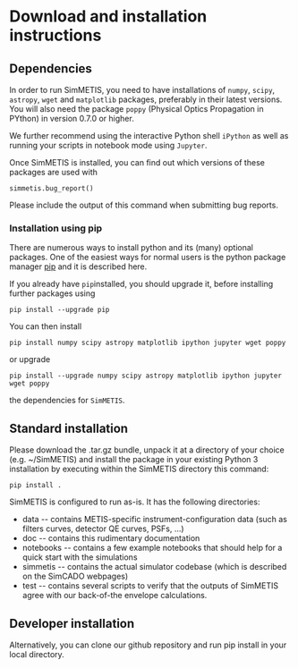 # Download and installation instructions

## Dependencies
In order to run SimMETIS, you need to have installations of `numpy`, `scipy`, `astropy`, `wget` and `matplotlib` packages, preferably in their latest versions. You will also need the package `poppy` (Physical Optics Propagation in PYthon) in version 0.7.0 or higher.

We further recommend using the interactive Python shell `iPython` as well as running your scripts in notebook mode using `Jupyter`.

Once SimMETIS is installed, you can find out which versions of these packages are used with

`simmetis.bug_report()`

Please include the output of this command when submitting bug reports. 

### Installation using pip
There are numerous ways to install python and its (many) optional packages. One of the easiest ways for normal users is the python package manager [pip](https://pip.pypa.io/en/stable/) and it is described here.

If you already have `pip`installed, you should upgrade it, before installing further packages using

`pip install --upgrade pip`

You can then install

`pip install numpy scipy astropy matplotlib ipython jupyter wget poppy`

or upgrade

`pip install --upgrade numpy scipy astropy matplotlib ipython jupyter wget poppy`

the dependencies for `SimMETIS`.

## Standard installation
Please download the .tar.gz bundle, unpack it at a directory of your choice (e.g. ~/SimMETIS) and install the package in your existing Python 3 installation by executing within the SimMETIS directory this command:

`pip install .`

SimMETIS is configured to run as-is. It has the following directories:
  - data -- contains METIS-specific instrument-configuration data (such as filters curves, detector QE curves, PSFs, ...)
  - doc -- contains this rudimentary documentation
  - notebooks -- contains a few example notebooks that should help for a quick start with the simulations
  - simmetis -- contains the actual simulator codebase (which is described on the SimCADO webpages)
  - test -- contains several scripts to verify that the outputs of SimMETIS agree with our back-of-the envelope calculations.

## Developer installation
Alternatively, you can clone our github repository and run pip install in your local directory.
